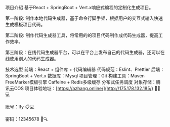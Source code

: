 项目介绍
基于React + SpringBoot + Vert.x响应式编程的定制化生成项目。

第一阶段: 制作本地代码生成器，基于命令行脚手架，根据用户的交互式输入快速生成模板项目代码。

第二阶段: 制作代码生成器工具，将常用的的项目代码制作成代码生成器，提高工作效率。

第三阶段：在线代码生成器平台，可以在平台上发布自己的代码生成器，还可以在线使用别人的代码生成器。

技术选型
前端：React + 组件库 + 代码编辑器
代码规范：Eslint、Prettier
后端：SpringBoot + Vert.x
数据库：Mysql
项目管理：Git
构建工具：Maven
FreeMarker模板引擎
Caffeine + Redis多级缓存
分布式任务调度
对象存储：腾讯云COS
项目体验地址：[https://azhang.online/](http://175.178.132.185/) 🔗🌐💻

账号：lfy 📋💻

密码：12345678 🔐🔍
